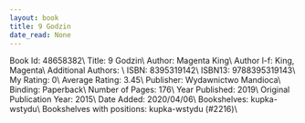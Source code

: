```yaml
---
layout: book
title: 9 Godzin
date_read: None
---
```


Book Id: 48658382\ 
Title: 9 Godzin\ 
Author: Magenta King\ 
Author l-f: King, Magenta\ 
Additional Authors: \ 
ISBN: 8395319142\ 
ISBN13: 9788395319143\ 
My Rating: 0\ 
Average Rating: 3.45\ 
Publisher: Wydawnictwo Mandioca\ 
Binding: Paperback\ 
Number of Pages: 176\ 
Year Published: 2019\ 
Original Publication Year: 2015\ 
Date Added: 2020/04/06\ 
Bookshelves: kupka-wstydu\ 
Bookshelves with positions: kupka-wstydu (#2216)\ 

